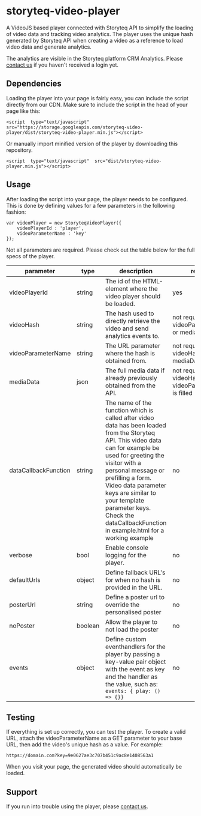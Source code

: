 
# storyteq-video-player
A VideoJS based player connected with Storyteq API to simplify the loading of video data and tracking video analytics. The player uses the unique hash generated by Storyteq API when creating a video as a reference to load video data and generate analytics. 

The analytics are visible in the Storyteq platform CRM Analytics. Please [contact us](mailto:teq@storyteq.com) if you haven't received a login yet.

## Dependencies
Loading the player into your page is fairly easy, you can include the script directly from our CDN. Make sure to include the  script in the head of your page like this:
```
<script  type="text/javascript"  src="https://storage.googleapis.com/storyteq-video-player/dist/storyteq-video-player.min.js"></script>
```
Or manually import minified version of the player by downloading this repository.
```
<script  type="text/javascript"  src="dist/storyteq-video-player.min.js"></script>
```
## Usage
After loading the script into your page, the player needs to be configured. This is done by defining values for a few parameters in the following fashion:

```
var videoPlayer = new StoryteqVideoPlayer({
	videoPlayerId : 'player',
	videoParameterName : 'key'
});
``` 
Not all parameters are required. Please check out the table below for the full specs of the player.

|parameter|type|description|required|
|--|--|--|--|
|videoPlayerId|string|The id of the HTML-element where the video player should be loaded.|yes|
|videoHash|string|The hash used to directly retrieve the video and send analytics events to.|not required if videoParameterName or mediaData is filled|
|videoParameterName|string|The URL parameter where the hash is obtained from.|not required if videoHash or mediaData is filled|
|mediaData|json|The full media data if already previously obtained from the API.|not required if videoHash or videoParameterName is filled|
|dataCallbackFunction|string|The name of the function which is called after video data has been loaded from the Storyteq API. This video data can for example be used for greeting the visitor with a personal message or prefilling a form. Video data parameter keys are similar to your template parameter keys. Check the dataCallbackFunction in example.html for a working example|no|
|verbose|bool|Enable console logging for the player.|no|
|defaultUrls|object|Define fallback URL's for when no hash is provided in the URL.|no|
|posterUrl|string|Define a poster url to override the personalised poster|no|
|noPoster|boolean|Allow the player to not load the poster|no|
|events|object|Define custom eventhandlers for the player by passing a key-value pair object with the event as key and the handler as the value, such as: `events: { play: () => {}}`|no|
## Testing
If everything is set up correctly, you can test the player. To create a valid URL, attach the videoParameterName as a GET parameter to your base URL, then add the video's unique hash as a value. For example:
```
https://domain.com?key=9e0627ae3c707b451c9ac8e1408563a1
```
When you visit your page, the generated video should automatically be loaded.
## Support
If you run into trouble using the player, please [contact us](mailto:teq@storyteq.com).
